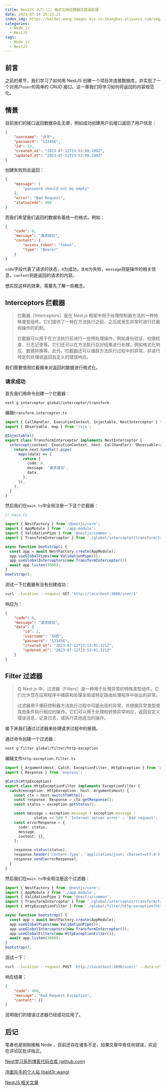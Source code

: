 ```yaml
---
title: NestJS 入门（二）格式化响应数据及错误处理
date: 2023-07-14 15:23:23
index_img: https://balder-wang-images.oss-cn-shanghai.aliyuncs.com/img/20230712153658.png
categories:
  - Node.js
  - NestJS
tags:
  - Node.js
  - NestJS
---
```


## 前言

之前的章节，我们学习了如何用 NestJS 创建一个项目并连接数据库，并实现了一个对用户`user`的简单的 CRUD 接口。这一章我们将学习如何将返回的内容规范化。

## 情景

目前我们的接口返回数据杂乱无章，例如成功创建用户后接口返回了用户信息：

```json
{
    "username": "许平",
    "password": "123456",
    "id": 12,
    "created_at": "2023-07-12T23:53:09.109Z",
    "updated_at": "2023-07-12T23:53:09.109Z"
}
```

创建失败则会返回：

```json
{
    "message": [
        "password should not be empty"
    ],
    "error": "Bad Request",
    "statusCode": 400
}
```

而我们希望我们返回的数据有着统一的格式，例如：

```json
{
    "code": 0,
    "message": "请求成功",
    "content": {
        "access_token": "token",
        "type": "Bearer"
    }
}
```

`code`字段代表了请求的状态，`0`为成功，`其他`为失败，`message`则是操作的相关信息，`content`则是返回的请求的内容。

想实现这样的效果，需要先了解一些概念。

## Interceptors 拦截器

> 拦截器（Interceptors）是在 Nest.js 框架中用于处理控制器方法的一种特殊类型组件。它们提供了一种在方法执行之前、之后或发生异常时进行拦截和操作的机制。
>
> 拦截器可以用于在方法执行前进行一些预处理操作，例如身份验证、权限检查、日志记录等。它们还可以在方法执行后对结果进行处理，例如格式化响应、数据转换等。此外，拦截器还可以捕获方法执行过程中的异常，并进行特定的处理或返回自定义的错误响应。

我们需要借用拦截器来对返回的数据进行格式化。

### 请求成功

首先我们用命令创建一个拦截器：

```bash
nest g interceptor global/interceptor/transform
```

编辑`transform.interceptor.ts`

```ts
import { CallHandler, ExecutionContext, Injectable, NestInterceptor } from '@nestjs/common';
import { Observable, map } from 'rxjs';

@Injectable()
export class TransformInterceptor implements NestInterceptor {
  intercept(context: ExecutionContext, next: CallHandler): Observable<any> {
    return next.handle().pipe(
      map((data) => {
        return {
          code: 0,
          message: '请求成功',
          data,
        };
      }),
    );
  }
}

```

然后我们在`main.ts`中全局注册一下这个拦截器：

```ts
// main.ts

import { NestFactory } from '@nestjs/core';
import { AppModule } from './app.module';
import { ValidationPipe } from '@nestjs/common';
import { TransformInterceptor } from './global/interceptor/transform/transform.interceptor';

async function bootstrap() {
  const app = await NestFactory.create(AppModule);
  app.useGlobalPipes(new ValidationPipe());
  app.useGlobalInterceptors(new TransformInterceptor())
  await app.listen(3000);
}
bootstrap();
```

测试一下拦截器有没有创建成功：

```bash
curl --location --request GET 'http://localhost:3000/user/1'
```

响应为：

```json
{
    "code": 0,
    "message": "请求成功",
    "data": {
        "id": 1,
        "username": "孙明",
        "password": "123456",
        "created_at": "2023-07-12T23:53:01.321Z",
        "updated_at": "2023-07-12T23:53:01.321Z"
    }
}
```

## Filter 过滤器

> 在 Nest.js 中，过滤器（Filters）是一种用于处理异常的特殊类型组件。它们允许您在应用程序中捕获和处理全局或特定路由处理程序中抛出的异常。
>
> 过滤器用于捕获控制器方法执行过程中可能出现的异常，并根据异常类型或其他条件执行相应的操作。它们可以用于处理和转换异常响应，返回自定义错误消息，记录日志，或执行其他适当的操作。

接下来我们通过过滤器来处理请求过程中的报错。

通过命令创建一个过滤器：

```bash
nest g filter global/filter/http-exception
```

编辑文件`http-exception.filter.ts`

```ts
import { ArgumentsHost, Catch, ExceptionFilter, HttpException } from '@nestjs/common';
import { Response } from 'express';

@Catch(HttpException)
export class HttpExceptionFilter implements ExceptionFilter {
  catch(exception: HttpException, host: ArgumentsHost) {
    const ctx = host.switchToHttp();
    const response: Response = ctx.getResponse();
    const status = exception.getStatus();

    const message = exception.message ? exception.message : 
             status >= 500 ? 'Internal server error' : 'Bad request';
    const errorResponse = {
      code: status,
      message,
      content: {},
    };

    response.status(status);
    response.header('Content-Type', 'application/json; charset=utf-8');
    response.send(errorResponse);
  }
}

```

然后我们在`main.ts`中全局注册这个过滤器：

```ts
import { NestFactory } from '@nestjs/core';
import { AppModule } from './app.module';
import { ValidationPipe } from '@nestjs/common';
import { TransformInterceptor } from './global/interceptor/transform/transform.interceptor';
import { HttpExceptionFilter } from './global/filter/http-exception/http-exception.filter';

async function bootstrap() {
  const app = await NestFactory.create(AppModule);
  app.useGlobalPipes(new ValidationPipe());
  app.useGlobalInterceptors(new TransformInterceptor());
  app.useGlobalFilters(new HttpExceptionFilter());
  await app.listen(3000);
}
bootstrap();
```

测试一下：

```bash
curl --location --request POST 'http://localhost:3000/user/' --data-urlencode 'username=段静'
```

响应结果：

```json
{
    "code": 400,
    "message": "Bad Request Exception",
    "content": {}
}
```

说明我们的错误过滤器已经成功应用了。

## 后记

笔者也是刚刚接触 Node ，目前还存在诸多不足，如果文章中有任何错误，欢迎在评论区批评指正。

[Nest学习系列博客代码仓库 (github.com)](https://github.com/baIder/nest-demo)

[冷面杀手的个人站 (bald3r.wang)](https://bald3r.wang/)

[NestJS 相关文章](https://bald3r.wang/tags/NestJS/)
